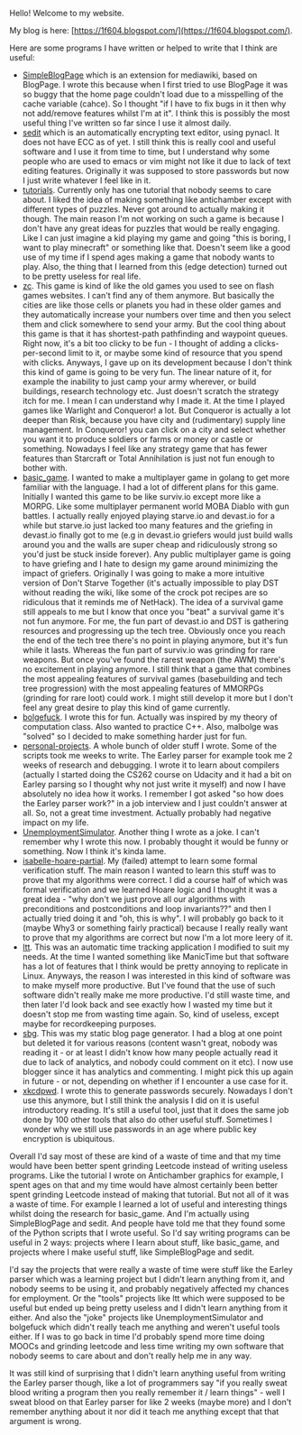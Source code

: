 <meta http-equiv = "refresh" content = "3; url = https://1f604.blogspot.com/search/label/content" />

Hello! Welcome to my website. 

My blog is here: [https://1f604.blogspot.com/](https://1f604.blogspot.com/). 

Here are some programs I have written or helped to write that I think are useful:

- [SimpleBlogPage](https://github.com/1f604/SimpleBlogPage) which is an extension for mediawiki, based on BlogPage. I wrote this because when I first tried to use BlogPage it was so buggy that the home page couldn't load due to a misspelling of the cache variable (cahce). So I thought "if I have to fix bugs in it then why not add/remove features whilst I'm at it". I think this is possibly the most useful thing I've written so far since I use it almost daily. 
- [sedit](https://github.com/1f604/sedit) which is an automatically encrypting text editor, using pynacl. It does not have ECC as of yet. I still think this is really cool and useful software and I use it from time to time, but I understand why some people who are used to emacs or vim might not like it due to lack of text editing features. Originally it was supposed to store passwords but now I just write whatever I feel like in it. 
- [tutorials](https://github.com/1f604/tutorials). Currently only has one tutorial that nobody seems to care about. I liked the idea of making something like antichamber except with different types of puzzles. Never got around to actually making it though. The main reason I'm not working on such a game is because I don't have any great ideas for puzzles that would be really engaging. Like I can just imagine a kid playing my game and going "this is boring, I want to play minecraft" or something like that. Doesn't seem like a good use of my time if I spend ages making a game that nobody wants to play. Also, the thing that I learned from this (edge detection) turned out to be pretty useless for real life.
- [zc](https://github.com/1f604/zc). This game is kind of like the old games you used to see on flash games websites. I can't find any of them anymore. But basically the cities are like those cells or planets you had in these older games and they automatically increase your numbers over time and then you select them and click somewhere to send your army. But the cool thing about this game is that it has shortest-path pathfinding and waypoint queues. Right now, it's a bit too clicky to be fun - I thought of adding a clicks-per-second limit to it, or maybe some kind of resource that you spend with clicks. Anyways, I gave up on its development because I don't think this kind of game is going to be very fun. The linear nature of it, for example the inability to just camp your army wherever, or build buildings, research technology etc. Just doesn't scratch the strategy itch for me. I mean I can understand why I made it. At the time I played games like Warlight and Conqueror! a lot. But Conqueror is actually a lot deeper than Risk, because you have city and (rudimentary) supply line management. In Conqueror! you can click on a city and select whether you want it to produce soldiers or farms or money or castle or something. Nowadays I feel like any strategy game that has fewer features than Starcraft or Total Annihilation is just not fun enough to bother with. 
- [basic_game](https://github.com/1f604/basic_game). I wanted to make a multiplayer game in golang to get more familiar with the language. I had a lot of different plans for this game. Initially I wanted this game to be like surviv.io except more like a MORPG. Like some multiplayer permanent world MOBA Diablo with gun battles. I actually really enjoyed playing starve.io and devast.io for a while but starve.io just lacked too many features and the griefing in devast.io finally got to me (e.g in devast.io griefers would just build walls around you and the walls are super cheap and ridiculously strong so you'd just be stuck inside forever). Any public multiplayer game is going to have griefing and I hate to design my game around minimizing the impact of griefers. Originally I was going to make a more intuitive version of Don't Starve Together (it's actually impossible to play DST without reading the wiki, like some of the crock pot recipes are so ridiculous that it reminds me of NetHack). The idea of a survival game still appeals to me but I know that once you "beat" a survival game it's not fun anymore. For me, the fun part of devast.io and DST is gathering resources and progressing up the tech tree. Obviously once you reach the end of the tech tree there's no point in playing anymore, but it's fun while it lasts. Whereas the fun part of surviv.io was grinding for rare weapons. But once you've found the rarest weapon (the AWM) there's no excitement in playing anymore. I still think that a game that combines the most appealing features of survival games (basebuilding and tech tree progression) with the most appealing features of MMORPGs (grinding for rare loot) could work. I might still develop it more but I don't feel any great desire to play this kind of game currently.
- [bolgefuck](https://github.com/1f604/bolgefuck). I wrote this for fun. Actually was inspired by my theory of computation class. Also wanted to practice C++. Also, malbolge was "solved" so I decided to make something harder just for fun. 
- [personal-projects](https://github.com/1f604/personal-projects). A whole bunch of older stuff I wrote. Some of the scripts took me weeks to write. The Earley parser for example took me 2 weeks of research and debugging. I wrote it to learn about compilers (actually I started doing the CS262 course on Udacity and it had a bit on Earley parsing so I thought why not just write it myself) and now I have absolutely no idea how it works. I remember I got asked "so how does the Earley parser work?" in a job interview and I just couldn't answer at all. So, not a great time investment. Actually probably had negative impact on my life.
- [UnemploymentSimulator](https://github.com/1f604/UnemploymentSimulator). Another thing I wrote as a joke. I can't remember why I wrote this now. I probably thought it would be funny or something. Now I think it's kinda lame. 
- [isabelle-hoare-partial](https://github.com/1f604/isabelle-hoare-partial). My (failed) attempt to learn some formal verification stuff. The main reason I wanted to learn this stuff was to prove that my algorithms were correct. I did a course half of which was formal verification and we learned Hoare logic and I thought it was a great idea - "why don't we just prove all our algorithms with preconditions and postconditions and loop invariants??" and then I actually tried doing it and "oh, this is why". I will probably go back to it (maybe Why3 or something fairly practical) because I really really want to prove that my algorithms are correct but now I'm a lot more leery of it. 
- [ltt](https://github.com/1f604/ltt). This was an automatic time tracking application I modified to suit my needs. At the time I wanted something like ManicTime but that software has a lot of features that I think would be pretty annoying to replicate in Linux. Anyways, the reason I was interested in this kind of software was to make myself more productive. But I've found that the use of such software didn't really make me more productive. I'd still waste time, and then later I'd look back and see exactly how I wasted my time but it doesn't stop me from wasting time again. So, kind of useless, except maybe for recordkeeping purposes. 
- [sbg](https://github.com/1f604/sbg). This was my static blog page generator. I had a blog at one point but deleted it for various reasons (content wasn't great, nobody was reading it - or at least I didn't know how many people actually read it due to lack of analytics, and nobody could comment on it etc). I now use blogger since it has analytics and commenting. I might pick this up again in future - or not, depending on whether if I encounter a use case for it. 
- [xkcdpwd](https://github.com/1f604/xkcdpwd). I wrote this to generate passwords securely. Nowadays I don't use this anymore, but I still think the analysis I did on it is useful introductory reading. It's still a useful tool, just that it does the same job done by 100 other tools that also do other useful stuff. Sometimes I wonder why we still use passwords in an age where public key encryption is ubiquitous. 

Overall I'd say most of these are kind of a waste of time and that my time would have been better spent grinding Leetcode instead of writing useless programs. Like the tutorial I wrote on Antichamber graphics for example, I spent ages on that and my time would have almost certainly been better spent grinding Leetcode instead of making that tutorial. But not all of it was a waste of time. For example I learned a lot of useful and interesting things whilst doing the research for basic_game. And I'm actually using SimpleBlogPage and sedit. And people have told me that they found some of the Python scripts that I wrote useful. So I'd say writing programs can be useful in 2 ways: projects where I learn about stuff, like basic_game, and projects where I make useful stuff, like SimpleBlogPage and sedit. 

I'd say the projects that were really a waste of time were stuff like the Earley parser which was a learning project but I didn't learn anything from it, and nobody seems to be using it, and probably negatively affected my chances for employment. Or the "tools" projects like ltt which were supposed to be useful but ended up being pretty useless and I didn't learn anything from it either. And also the "joke" projects like UnemploymentSimulator and bolgefuck which didn't really teach me anything and weren't useful tools either. If I was to go back in time I'd probably spend more time doing MOOCs and grinding leetcode and less time writing my own software that nobody seems to care about and don't really help me in any way. 

It was still kind of surprising that I didn't learn anything useful from writing the Earley parser though, like a lot of programmers say "if you really sweat blood writing a program then you really remember it / learn things" - well I sweat blood on that Earley parser for like 2 weeks (maybe more) and I don't remember anything about it nor did it teach me anything except that that argument is wrong. 
